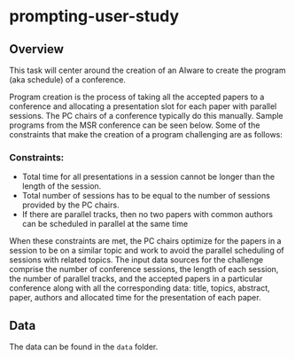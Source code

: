# prompting-user-study

## Overview
This task will center around the creation of an AIware to create the program (aka schedule) of a conference.

Program creation is the process of taking all the accepted papers to a conference and allocating a presentation slot for each paper with parallel sessions. The PC chairs of a conference typically do this manually. Sample programs from the MSR conference can be seen below. Some of the constraints that make the creation of a program challenging are as follows:

### Constraints:
- Total time for all presentations in a session cannot be longer than the length of the session.
- Total number of sessions has to be equal to the number of sessions provided by the PC chairs.
- If there are parallel tracks, then no two papers with common authors can be scheduled in parallel at the same time

When these constraints are met, the PC chairs optimize for the papers in a session to be on a similar topic and work to avoid the parallel scheduling of sessions with related topics. The input data sources for the challenge comprise the number of conference sessions, the length of each session, the number of parallel tracks, and the accepted papers in a particular conference along with all the corresponding data: title, topics, abstract, paper, authors and allocated time for the presentation of each paper. 

## Data
The data can be found in the `data` folder.
